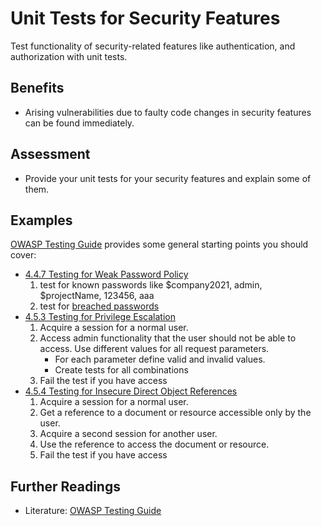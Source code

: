 # Unit Tests for Security Features

Test functionality of security-related features like authentication, and authorization with unit tests.

## Benefits

- Arising vulnerabilities due to faulty code changes in security features can be found immediately.

## Assessment

- Provide your unit tests for your security features and explain some of them.

## Examples

[OWASP Testing Guide](https://owasp.org/www-project-web-security-testing-guide) provides some general starting points you should cover:

- [4.4.7 Testing for Weak Password Policy](https://owasp.org/www-project-web-security-testing-guide/v42/4-Web_Application_Security_Testing/04-Authentication_Testing/07-Testing_for_Weak_Password_Policy.html)
  1. test for known passwords like $company2021, admin, $projectName, 123456, aaa
  1. test for [breached passwords](https://github.com/danielmiessler/SecLists/tree/master/Passwords)
- [4.5.3 Testing for Privilege Escalation](https://owasp.org/www-project-web-security-testing-guide/v42/4-Web_Application_Security_Testing/05-Authorization_Testing/03-Testing_for_Privilege_Escalation.html)
  1. Acquire a session for a normal user.
  1. Access admin functionality that the user should not be able to access. Use different values for all request parameters.
     - For each parameter define valid and invalid values.
     - Create tests for all combinations
  1. Fail the test if you have access
- [4.5.4 Testing for Insecure Direct Object References](https://owasp.org/www-project-web-security-testing-guide/v42/4-Web_Application_Security_Testing/05-Authorization_Testing/04-Testing_for_Insecure_Direct_Object_References.html)
  1. Acquire a session for a normal user.
  1. Get a reference to a document or resource accessible only by the user.
  1. Acquire a second session for another user.
  1. Use the reference to access the document or resource.
  1. Fail the test if you have access

## Further Readings

- Literature: [OWASP Testing Guide](https://owasp.org/www-project-web-security-testing-guide)
